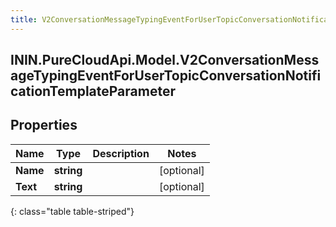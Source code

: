 ```yaml
---
title: V2ConversationMessageTypingEventForUserTopicConversationNotificationTemplateParameter
---
```

## ININ.PureCloudApi.Model.V2ConversationMessageTypingEventForUserTopicConversationNotificationTemplateParameter

## Properties

|Name | Type | Description | Notes|
|------------ | ------------- | ------------- | -------------|
| **Name** | **string** |  | [optional] |
| **Text** | **string** |  | [optional] |
{: class="table table-striped"}


